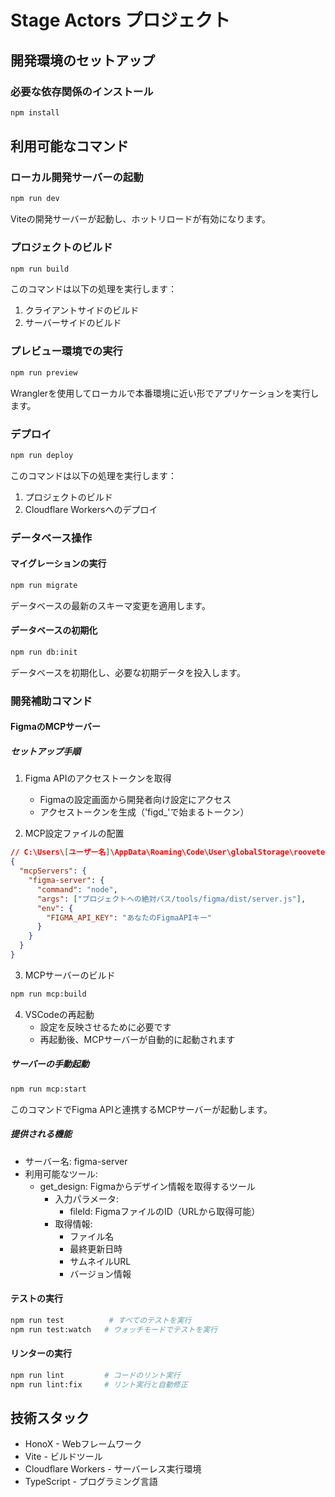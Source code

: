 # Stage Actors プロジェクト

## 開発環境のセットアップ

### 必要な依存関係のインストール
```bash
npm install
```

## 利用可能なコマンド

### ローカル開発サーバーの起動
```bash
npm run dev
```
Viteの開発サーバーが起動し、ホットリロードが有効になります。

### プロジェクトのビルド
```bash
npm run build
```
このコマンドは以下の処理を実行します：
1. クライアントサイドのビルド
2. サーバーサイドのビルド

### プレビュー環境での実行
```bash
npm run preview
```
Wranglerを使用してローカルで本番環境に近い形でアプリケーションを実行します。

### デプロイ
```bash
npm run deploy
```
このコマンドは以下の処理を実行します：
1. プロジェクトのビルド
2. Cloudflare Workersへのデプロイ

### データベース操作

#### マイグレーションの実行
```bash
npm run migrate
```
データベースの最新のスキーマ変更を適用します。

#### データベースの初期化
```bash
npm run db:init
```
データベースを初期化し、必要な初期データを投入します。

### 開発補助コマンド

#### FigmaのMCPサーバー

##### セットアップ手順

1. Figma APIのアクセストークンを取得
   - Figmaの設定画面から開発者向け設定にアクセス
   - アクセストークンを生成（'figd_'で始まるトークン）

2. MCP設定ファイルの配置
```json
// C:\Users\[ユーザー名]\AppData\Roaming\Code\User\globalStorage\rooveterinaryinc.roo-cline\settings\mcp_settings.json
{
  "mcpServers": {
    "figma-server": {
      "command": "node",
      "args": ["プロジェクトへの絶対パス/tools/figma/dist/server.js"],
      "env": {
        "FIGMA_API_KEY": "あなたのFigmaAPIキー"
      }
    }
  }
}
```

3. MCPサーバーのビルド
```bash
npm run mcp:build
```

4. VSCodeの再起動
   - 設定を反映させるために必要です
   - 再起動後、MCPサーバーが自動的に起動されます

##### サーバーの手動起動
```bash
npm run mcp:start
```
このコマンドでFigma APIと連携するMCPサーバーが起動します。

##### 提供される機能
- サーバー名: figma-server
- 利用可能なツール:
  - get_design: Figmaからデザイン情報を取得するツール
    - 入力パラメータ:
      - fileId: FigmaファイルのID（URLから取得可能）
    - 取得情報:
      - ファイル名
      - 最終更新日時
      - サムネイルURL
      - バージョン情報

#### テストの実行
```bash
npm run test          # すべてのテストを実行
npm run test:watch   # ウォッチモードでテストを実行
```

#### リンターの実行
```bash
npm run lint         # コードのリント実行
npm run lint:fix     # リント実行と自動修正
```

## 技術スタック

- HonoX - Webフレームワーク
- Vite - ビルドツール
- Cloudflare Workers - サーバーレス実行環境
- TypeScript - プログラミング言語